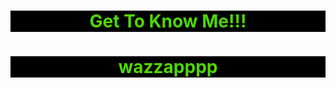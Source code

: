  <h1> Get To Know Me!!! <h1/> 
 
 <style>
h1 {
    text-align:center
}
</style>
 
<style>
h1 {
    background-color: #000000;
}
</style>
<head>
    <style>
        body { color: green; 
        }
        h1 { color: #4fd800;
        }
        </style>
 </head>
<p> wazzapppp <p/>
